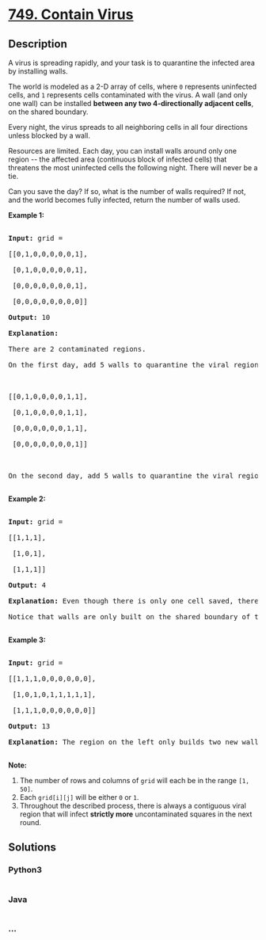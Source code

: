 # [749. Contain Virus](https://leetcode.com/problems/contain-virus)

## Description
<p>

A virus is spreading rapidly, and your task is to quarantine the infected area by installing walls.

</p><p>

The world is modeled as a 2-D array of cells, where <code>0</code> represents uninfected cells, and <code>1</code> represents cells contaminated with the virus.  A wall (and only one wall) can be installed <b>between any two 4-directionally adjacent cells</b>, on the shared boundary.

</p><p>

Every night, the virus spreads to all neighboring cells in all four directions unless blocked by a wall.

Resources are limited. Each day, you can install walls around only one region -- the affected area (continuous block of infected cells) that threatens the most uninfected cells the following night. There will never be a tie.

</p><p>

Can you save the day? If so, what is the number of walls required? If not, and the world becomes fully infected, return the number of walls used.

</p><p>



<p><b>Example 1:</b><br />

<pre>

<b>Input:</b> grid = 

[[0,1,0,0,0,0,0,1],

 [0,1,0,0,0,0,0,1],

 [0,0,0,0,0,0,0,1],

 [0,0,0,0,0,0,0,0]]

<b>Output:</b> 10

<b>Explanation:</b>

There are 2 contaminated regions.

On the first day, add 5 walls to quarantine the viral region on the left. The board after the virus spreads is:



[[0,1,0,0,0,0,1,1],

 [0,1,0,0,0,0,1,1],

 [0,0,0,0,0,0,1,1],

 [0,0,0,0,0,0,0,1]]



On the second day, add 5 walls to quarantine the viral region on the right. The virus is fully contained.

</pre>

</p>



<p><b>Example 2:</b><br />

<pre>

<b>Input:</b> grid = 

[[1,1,1],

 [1,0,1],

 [1,1,1]]

<b>Output:</b> 4

<b>Explanation:</b> Even though there is only one cell saved, there are 4 walls built.

Notice that walls are only built on the shared boundary of two different cells.

</pre>

</p>



<p><b>Example 3:</b><br />

<pre>

<b>Input:</b> grid = 

[[1,1,1,0,0,0,0,0,0],

 [1,0,1,0,1,1,1,1,1],

 [1,1,1,0,0,0,0,0,0]]

<b>Output:</b> 13

<b>Explanation:</b> The region on the left only builds two new walls.

</pre>

</p>



<p><b>Note:</b><br>

<ol>

<li>The number of rows and columns of <code>grid</code> will each be in the range <code>[1, 50]</code>.</li>

<li>Each <code>grid[i][j]</code> will be either <code>0</code> or <code>1</code>.</li>

<li>Throughout the described process, there is always a contiguous viral region that will infect <b>strictly more</b> uncontaminated squares in the next round.</li>

</ol>

</p>


## Solutions


<!-- tabs:start -->

### **Python3**

```python

```

### **Java**

```java

```

### **...**
```

```

<!-- tabs:end -->
